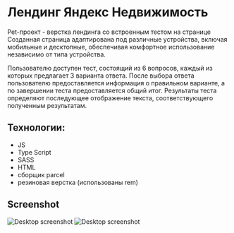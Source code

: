 # Лендинг Яндекс Недвижимость

Pet-проект - верстка лендинга со встроенным тестом на странице
Созданная страница адаптирована под различные устройства, включая мобильные и десктопные, обеспечивая комфортное использование независимо от типа устройства.

Пользователю доступен тест, состоящий из 6 вопросов, каждый из которых предлагает 3 варианта ответа. После выбора ответа пользователю предоставляется информация о правильном варианте, а по завершении теста предоставляется общий итог. Результаты теста определяют последующее отображение текста, соответствующего полученным результатам.

## Технологии:

- JS
- Type Script
- SASS
- HTML
- сборщик parcel
- резиновая верстка (использованы rem)

## Screenshot

![Desktop screenshot](https://github.com/qwertyq98/calculator-react/blob/main/screenshot/screenshot.png)
![Desktop screenshot](https://github.com/qwertyq98/calculator-react/blob/main/screenshot/screenshot.png)